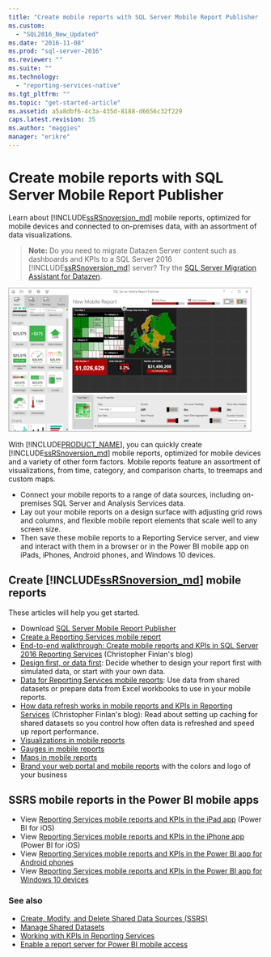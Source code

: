 ```yaml
---
title: "Create mobile reports with SQL Server Mobile Report Publisher | Microsoft Docs"
ms.custom: 
  - "SQL2016_New_Updated"
ms.date: "2016-11-08"
ms.prod: "sql-server-2016"
ms.reviewer: ""
ms.suite: ""
ms.technology: 
  - "reporting-services-native"
ms.tgt_pltfrm: ""
ms.topic: "get-started-article"
ms.assetid: a5a8dbf6-4c3a-435d-8188-d6656c32f229
caps.latest.revision: 35
ms.author: "maggies"
manager: "erikre"
---
```

# Create mobile reports with SQL Server Mobile Report Publisher
Learn about [!INCLUDE[ssRSnoversion_md](../../advanced-analytics/r-services/includes/ssrsnoversion-md.md)] mobile reports, optimized for mobile devices and connected to on-premises data, with an assortment of data visualizations. 

> **Note:** Do you need to migrate Datazen Server content such as dashboards and KPIs to a SQL Server 2016 [!INCLUDE[ssRSnoversion_md](../../advanced-analytics/r-services/includes/ssrsnoversion-md.md)] server? Try the [SQL Server Migration Assistant for Datazen](https://www.microsoft.com/en-us/download/details.aspx?id=53128). 
 
![SS_MRP_LayoutTabSm](../../reporting-services/media/ss-mrp-layouttabsm.png)  

With [!INCLUDE[PRODUCT_NAME](../../reporting-services/mobile-reports/includes/ss-mobilereptpub-long.md)], you can quickly create [!INCLUDE[ssRSnoversion_md](../../advanced-analytics/r-services/includes/ssrsnoversion-md.md)] mobile reports, optimized for mobile devices and a variety of other form factors. Mobile reports feature an assortment of visualizations, from time, category, and comparison charts, to treemaps and custom maps. 

* Connect your mobile reports to a range of data sources, including on-premises SQL Server and Analysis Services data. 
* Lay out your mobile reports on a design surface with adjusting grid rows and columns, and flexible mobile report elements that scale well to any screen size. 
* Then save these mobile reports to a Reporting Service server, and view and interact with them in a browser or in the Power BI mobile app on iPads, iPhones, Android phones, and Windows 10 devices.
  
## Create [!INCLUDE[ssRSnoversion_md](../../advanced-analytics/r-services/includes/ssrsnoversion-md.md)]  mobile reports  
  
These articles will help you get started.
-  Download [SQL Server Mobile Report Publisher](http://go.microsoft.com/fwlink/?LinkID=733527)  
-  [Create a Reporting Services mobile report](../../reporting-services/mobile-reports/create-a-reporting-services-mobile-report.md)  
-  [End-to-end walkthrough: Create mobile reports and KPIs in SQL Server 2016 Reporting Services](http://christopherfinlan.com/2015/12/21/how-to-create-mobile-reports-and-kpis-in-sql-server-reporting-services-2016-an-end-to-end-walkthrough/) (Christopher Finlan's blog)  
- [Design first, or data first](../../reporting-services/mobile-reports/design-first-or-data-first-when-creating-in-reporting-services-mobile-reports.md): Decide whether to design your report first with simulated data, or start with your own data.  
- [Data for Reporting Services mobile reports](../../reporting-services/mobile-reports/data-for-reporting-services-mobile-reports.md): Use data from shared datasets or prepare data from Excel workbooks to use in your mobile reports.
- [How data refresh works in mobile reports and KPIs in Reporting Services](http://christopherfinlan.com/2016/02/10/so-refreshinghow-data-refresh-works-with-mobile-reports-and-kpis-in-reporting-services/) (Christopher Finlan's blog): Read about setting up caching for shared datasets so you control how often data is refreshed and speed up report performance.
- [Visualizations in mobile reports](../../reporting-services/mobile-reports/add-visualizations-to-reporting-services-mobile-reports.md)
- [Gauges in mobile reports](../../reporting-services/mobile-reports/add-gauges-to-mobile-reports-reporting-services.md)
- [Maps in mobile reports](../../reporting-services/mobile-reports/maps-in-reporting-services-mobile-reports.md)
- [Brand your web portal and mobile reports](../../reporting-services/branding-the-web-portal.md) with the colors and logo of your business
  
## SSRS mobile reports in the Power BI mobile apps

-  View [Reporting Services mobile reports and KPIs in the iPad app](https://powerbi.microsoft.com/documentation/powerbi-mobile-ipad-kpis-mobile-reports)  (Power BI for iOS)  
-  View [Reporting Services mobile reports and KPIs in the iPhone app](https://powerbi.microsoft.com/documentation/powerbi-mobile-iphone-kpis-mobile-reports) (Power BI for iOS)  
-  View [Reporting Services mobile reports and KPIs in the Power BI app for Android phones](https://powerbi.microsoft.com/documentation/powerbi-mobile-android-kpis-mobile-reports)
-  View [Reporting Services  mobile reports and KPIs in the Power BI app for Windows 10 devices](https://powerbi.microsoft.com/documentation/powerbi-mobile-win10-kpis-mobile-reports/)    

### See also  
  
-   [Create, Modify, and Delete Shared Data Sources (SSRS)](../../reporting-services/report-data/create-modify-and-delete-shared-data-sources-ssrs.md)  
-   [Manage Shared Datasets](../../reporting-services/report-data/manage-shared-datasets.md)  
-  [Working with KPIs in Reporting Services](../../reporting-services/working-with-kpis-in-reporting-services.md)  
- [Enable a report server for Power BI mobile access](../../reporting-services/report-server/enable-a-report-server-for-power-bi-mobile-access.md)  

  
  
